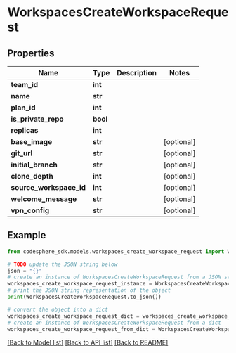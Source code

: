 # WorkspacesCreateWorkspaceRequest


## Properties

Name | Type | Description | Notes
------------ | ------------- | ------------- | -------------
**team_id** | **int** |  | 
**name** | **str** |  | 
**plan_id** | **int** |  | 
**is_private_repo** | **bool** |  | 
**replicas** | **int** |  | 
**base_image** | **str** |  | [optional] 
**git_url** | **str** |  | [optional] 
**initial_branch** | **str** |  | [optional] 
**clone_depth** | **int** |  | [optional] 
**source_workspace_id** | **int** |  | [optional] 
**welcome_message** | **str** |  | [optional] 
**vpn_config** | **str** |  | [optional] 

## Example

```python
from codesphere_sdk.models.workspaces_create_workspace_request import WorkspacesCreateWorkspaceRequest

# TODO update the JSON string below
json = "{}"
# create an instance of WorkspacesCreateWorkspaceRequest from a JSON string
workspaces_create_workspace_request_instance = WorkspacesCreateWorkspaceRequest.from_json(json)
# print the JSON string representation of the object
print(WorkspacesCreateWorkspaceRequest.to_json())

# convert the object into a dict
workspaces_create_workspace_request_dict = workspaces_create_workspace_request_instance.to_dict()
# create an instance of WorkspacesCreateWorkspaceRequest from a dict
workspaces_create_workspace_request_from_dict = WorkspacesCreateWorkspaceRequest.from_dict(workspaces_create_workspace_request_dict)
```
[[Back to Model list]](../README.md#documentation-for-models) [[Back to API list]](../README.md#documentation-for-api-endpoints) [[Back to README]](../README.md)


